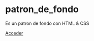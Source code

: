 # patron_de_fondo
Es un patron de fondo con HTML &amp; CSS

<a href="https://tripleyei.github.io/patron_de_fondo/"> Acceder</a>

